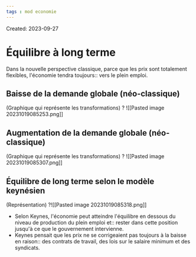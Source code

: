 ```yaml
---
tags : mod economie
---
```

Created: 2023-09-27

# Équilibre à long terme
Dans la nouvelle perspective classique, parce que les prix sont totalement flexibles, l'économie tendra toujours:: vers le plein emploi.

## Baisse de la demande globale (néo-classique)
(Graphique qui représente les transformations)
?
![[Pasted image 20231019085253.png]]
## Augmentation de la demande globale (néo-classique)
(Graphique qui représente les transformations)
?
![[Pasted image 20231019085307.png]]

## Équilibre de long terme selon le modèle keynésien
(Représentation)
?![[Pasted image 20231019085318.png]]


- Selon Keynes, l'économie peut atteindre l'équilibre en dessous du niveau de production du plein emploi et:: rester dans cette position jusqu'à ce que le gouvernement intervienne.
- Keynes pensait que les prix ne se corrigeaient pas toujours à la baisse en raison:: des contrats de travail, des lois sur le salaire minimum et des syndicats.

